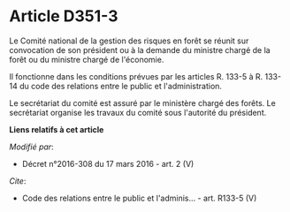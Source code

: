 # Article D351-3

Le Comité national de la gestion des risques en forêt se réunit sur convocation de son président ou à la demande du ministre
chargé de la forêt ou du ministre chargé de l'économie.

Il fonctionne dans les conditions prévues par les articles R. 133-5 à R. 133-14 du code des relations entre le public et
l'administration.

Le secrétariat du comité est assuré par le ministère chargé des forêts. Le secrétariat organise les travaux du comité sous
l'autorité du président.

**Liens relatifs à cet article**

_Modifié par_:

  - Décret n°2016-308 du 17 mars 2016 - art. 2 (V)

_Cite_:

  - Code des relations entre le public et l'adminis... - art. R133-5 (V)

